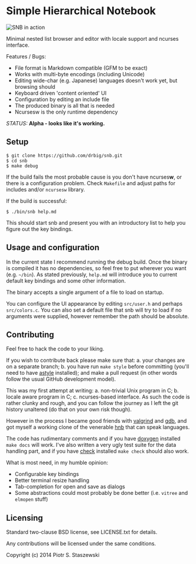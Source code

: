 # Simple Hierarchical Notebook

![SNB in action](https://raw.github.com/drbig/snb/master/snb.png)

Minimal nested list browser and editor with locale support and ncurses interface.

Features / Bugs:

- File format is Markdown compatible (GFM to be exact)
- Works with multi-byte encodings (including Unicode)
- Editing wide-char (e.g. Japanese) languages doesn't work yet, but browsing should
- Keyboard driven 'content oriented' UI
- Configuration by editing an include file
- The produced binary is all that is needed
- Ncursesw is the only runtime dependency

*STATUS:* **Alpha - looks like it's working.**

## Setup

    $ git clone https://github.com/drbig/snb.git
    $ cd snb
    $ make debug

If the build fails the most probable cause is you don't have ncurses**w**, or there is a configuration problem. Check `Makefile` and adjust paths for includes and/or `ncursesw` library.

If the build is successful:

    $ ./bin/snb help.md

This should start snb and present you with an introductory list to help you figure out the key bindings.

## Usage and configuration

In the current state I recommend running the debug build. Once the binary is compiled it has no dependencies, so feel free to put wherever you want (e.g. `~/bin`). As stated previously, `help.md` will introduce you to current default key bindings and some other information.

The binary accepts a single argument of a file to load on startup.

You can configure the UI appearance by editing `src/user.h` and perhaps `src/colors.c`. You can also set a default file that snb will try to load if no arguments were supplied, however remember the path should be absolute.

## Contributing

Feel free to hack the code to your liking.

If you wish to contribute back please make sure that: a. your changes are on a separate branch; b. you have run `make style` before committing (you'll need to have [astyle](http://astyle.sourceforge.net/) installed); and make a pull request (in other words follow the usual GitHub development model).

This was my first attempt at writing: a. non-trivial Unix program in C; b. locale aware program in C; c. ncurses-based interface. As such the code is rather clunky and rough, and you can follow the journey as I left the git history unaltered (do that on your own risk though).

However in the process I became good friends with [valgrind](http://valgrind.org/) and [gdb](http://www.gnu.org/software/gdb/), and got myself a working clone of the venerable [hnb](http://hnb.sourceforge.net/) that can speak languages.

The code has rudimentary comments and if you have [doxygen](http://www.stack.nl/~dimitri/doxygen/) installed `make docs` will work. I've also written a very ugly test suite for the data handling part, and if you have [check](http://check.sourceforge.net/) installed `make check` should also work.

What is most need, in my humble opinion:

- Configurable key bindings
- Better terminal resize handling
- Tab-completion for open and save as dialogs
- Some abstractions could most probably be done better (i.e. `vitree` and `elmopen` stuff)

## Licensing

Standard two-clause BSD license, see LICENSE.txt for details.

Any contributions will be licensed under the same conditions.

Copyright (c) 2014 Piotr S. Staszewski
